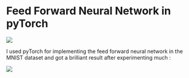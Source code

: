 # Feed Forward Neural Network in pyTorch

![](https://image.ibb.co/ghbWqn/Screen_Shot_2018_02_15_at_11_06_11_PM.png)

I used pyTorch for implementing the feed forward neural network in the MNIST dataset and got a brilliant result after experimenting much :

![](https://image.ibb.co/dMxAi7/Screen_Shot_2018_02_15_at_10_21_48_PM.png)
